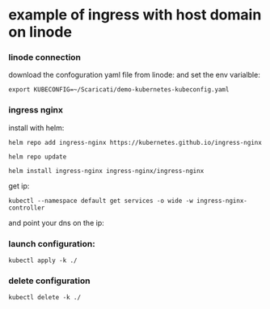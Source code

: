 # example of ingress with host domain on linode

### linode connection

download the confoguration yaml file from linode:
and set the env varialble:

`export KUBECONFIG=~/Scaricati/demo-kubernetes-kubeconfig.yaml`

### ingress nginx

install with helm:

`helm repo add ingress-nginx https://kubernetes.github.io/ingress-nginx`

`helm repo update`

`helm install ingress-nginx ingress-nginx/ingress-nginx`

get ip:

`kubectl --namespace default get services -o wide -w ingress-nginx-controller`

and point your dns on the ip:

### launch configuration:

`kubectl apply -k ./`

### delete configuration

`kubectl delete -k ./`

